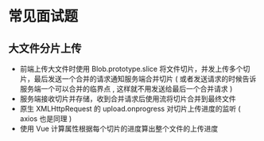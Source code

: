 # 常见面试题

## 大文件分片上传

- 前端上传大文件时使用 Blob.prototype.slice 将文件切片，并发上传多个切片，最后发送一个合并的请求通知服务端合并切片 ( 或者发送请求的时候告诉服务端一个可以合并的临界点 , 这样就不用发送给最后一个合并请求 )
- 服务端接收切片并存储，收到合并请求后使用流将切片合并到最终文件
- 原生 XMLHttpRequest 的 upload.onprogress 对切片上传进度的监听 ( axios 也是同理 )
- 使用 Vue 计算属性根据每个切片的进度算出整个文件的上传进度

